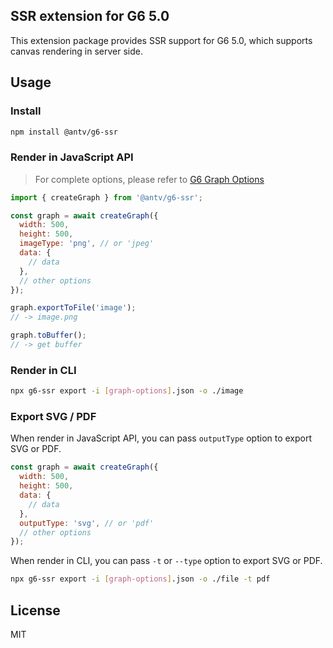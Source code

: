 ## SSR extension for G6 5.0

This extension package provides SSR support for G6 5.0, which supports canvas rendering in server side.

## Usage

### Install

```bash
npm install @antv/g6-ssr
```

### Render in JavaScript API

> For complete options, please refer to [G6 Graph Options](https://g6.antv.antgroup.com/api/graph/option)

```js
import { createGraph } from '@antv/g6-ssr';

const graph = await createGraph({
  width: 500,
  height: 500,
  imageType: 'png', // or 'jpeg'
  data: {
    // data
  },
  // other options
});

graph.exportToFile('image');
// -> image.png

graph.toBuffer();
// -> get buffer
```

### Render in CLI

```bash
npx g6-ssr export -i [graph-options].json -o ./image
```

### Export SVG / PDF

When render in JavaScript API, you can pass `outputType` option to export SVG or PDF.

```js
const graph = await createGraph({
  width: 500,
  height: 500,
  data: {
    // data
  },
  outputType: 'svg', // or 'pdf'
  // other options
});
```

When render in CLI, you can pass `-t` or `--type` option to export SVG or PDF.

```bash
npx g6-ssr export -i [graph-options].json -o ./file -t pdf
```

## License

MIT
